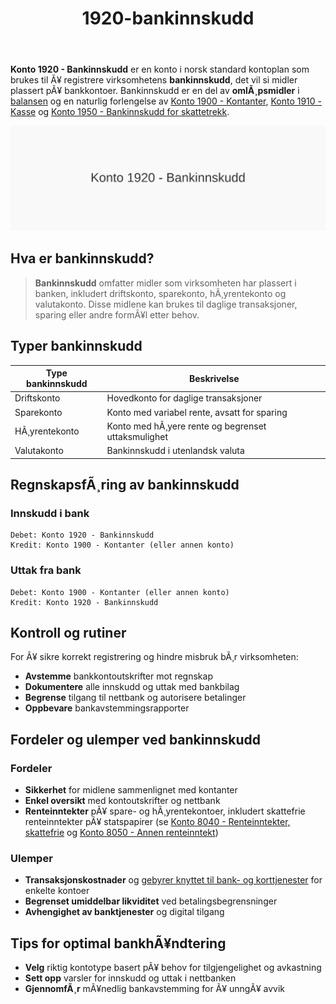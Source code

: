 ﻿---
title: "1920-bankinnskudd"
meta_title: "1920-bankinnskudd"
meta_description: "**Konto 1920 - Bankinnskudd** er en konto i norsk standard kontoplan som brukes til Ã¥ registrere virksomhetens **bankinnskudd**, det vil si midler plassert pÃ¥..."
slug: 1920-bankinnskudd
type: blog
layout: pages/single
---

**Konto 1920 - Bankinnskudd** er en konto i norsk standard kontoplan som brukes til Ã¥ registrere virksomhetens **bankinnskudd**, det vil si midler plassert pÃ¥ bankkontoer. Bankinnskudd er en del av **omlÃ¸psmidler** i [balansen](/blogs/regnskap/hva-er-balanse "Hva er Balanse?") og en naturlig forlengelse av [Konto 1900 - Kontanter](/blogs/kontoplan/1900-kontanter "Konto 1900 - Kontanter"), [Konto 1910 - Kasse](/blogs/kontoplan/1910-kasse "Konto 1910 - Kasse") og [Konto 1950 - Bankinnskudd for skattetrekk](/blogs/kontoplan/1950-bankinnskudd-for-skattetrekk "Konto 1950 - Bankinnskudd for skattetrekk").

![Illustrasjon av konto 1920 bankinnskudd](1920-bankinnskudd-image.svg)

## Hva er bankinnskudd?

> **Bankinnskudd** omfatter midler som virksomheten har plassert i banken, inkludert driftskonto, sparekonto, hÃ¸yrentekonto og valutakonto. Disse midlene kan brukes til daglige transaksjoner, sparing eller andre formÃ¥l etter behov.

## Typer bankinnskudd

| Type bankinnskudd        | Beskrivelse                                        |
|---------------------------|----------------------------------------------------|
| Driftskonto               | Hovedkonto for daglige transaksjoner               |
| Sparekonto                | Konto med variabel rente, avsatt for sparing       |
| HÃ¸yrentekonto             | Konto med hÃ¸yere rente og begrenset uttaksmulighet  |
| Valutakonto               | Bankinnskudd i utenlandsk valuta                   |

## RegnskapsfÃ¸ring av bankinnskudd

### Innskudd i bank

```
Debet: Konto 1920 - Bankinnskudd
Kredit: Konto 1900 - Kontanter (eller annen konto)
```

### Uttak fra bank

```
Debet: Konto 1900 - Kontanter (eller annen konto)
Kredit: Konto 1920 - Bankinnskudd
```

## Kontroll og rutiner

For Ã¥ sikre korrekt registrering og hindre misbruk bÃ¸r virksomheten:

* **Avstemme** bankkontoutskrifter mot regnskap
* **Dokumentere** alle innskudd og uttak med bankbilag
* **Begrense** tilgang til nettbank og autorisere betalinger
* **Oppbevare** bankavstemmingsrapporter

## Fordeler og ulemper ved bankinnskudd

### Fordeler

* **Sikkerhet** for midlene sammenlignet med kontanter
* **Enkel oversikt** med kontoutskrifter og nettbank
* **Renteinntekter** pÃ¥ spare- og hÃ¸yrentekontoer, inkludert skattefrie renteinntekter pÃ¥ statspapirer (se [Konto 8040 - Renteinntekter, skattefrie](/blogs/kontoplan/8040-renteinntekter-skattefrie "Konto 8040 - Renteinntekter, skattefrie: RegnskapsfÃ¸ring av skattefrie renteinntekter") og [Konto 8050 - Annen renteinntekt](/blogs/kontoplan/8050-annen-renteinntekt "Konto 8050 - Annen renteinntekt: RegnskapsfÃ¸ring av annen renteinntekt"))

### Ulemper

* **Transaksjonskostnader** og [gebyrer knyttet til bank- og korttjenester](/blogs/kontoplan/7770-bank-og-kortgebyrer "Konto 7770 - Bank og kortgebyrer") for enkelte kontoer
* **Begrenset umiddelbar likviditet** ved betalingsbegrensninger
* **Avhengighet av banktjenester** og digital tilgang

## Tips for optimal bankhÃ¥ndtering

* **Velg** riktig kontotype basert pÃ¥ behov for tilgjengelighet og avkastning
* **Sett opp** varsler for innskudd og uttak i nettbanken
* **GjennomfÃ¸r** mÃ¥nedlig bankavstemming for Ã¥ unngÃ¥ avvik
